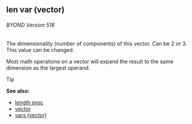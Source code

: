 ## len var (vector) 
###### BYOND Version 516


The dimensionality (number of components) of this vector. Can
be 2 or 3. This value can be changed. 

Most math operations on a
vector will expand the result to the same dimension as the largest
operand.

> [!TIP] 
> **See also:**
> +   [length proc](/ref/proc/length.md) 
> +   [vector](/ref/vector.md) 
> +   [vars (vector)](/ref/vector/var.md) 